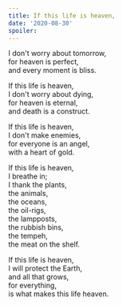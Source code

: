 ```yaml
---
title: If this life is heaven,
date: '2020-08-30'
spoiler: 
---
```


I don't worry about tomorrow,
<br />for heaven is perfect,
<br />and every moment is bliss.

If this life is heaven,
<br />I don't worry about dying,
<br />for heaven is eternal,
<br />and death is a construct.

If this life is heaven,
<br />I don't make enemies,
<br />for everyone is an angel,
<br />with a heart of gold.

If this life is heaven,
<br />I breathe in;
<br />I thank the plants,
<br />the animals,
<br />the oceans,
<br />the oil-rigs, 
<br />the lampposts,
<br />the rubbish bins,
<br />the tempeh,
<br />the meat on the shelf.

If this life is heaven,
<br />I will protect the Earth,
<br />and all that grows,
<br />for everything,
<br />is what makes this life heaven.